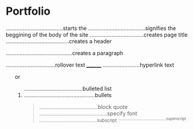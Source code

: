 # Portfolio
<html></html> .....................................starts the
<body></body> .....................................signifies the beggining of the body of the site
<title></title> ...................................creates page title
<h_></h_> .........................................creates a header
<p></p> ...........................................creates a paragraph
<p title="______"> ................................rollover text
<a href="______">______<a> ........................hyperlink text
<ul> or <ol> ......................................bulleted list
<li> ..............................................bullets
<blockquote> ......................................block quote
<font> ............................................specify font
<sub> .............................................subscript
<sup> .............................................superscript
